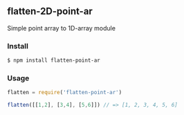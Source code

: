 ##  flatten-2D-point-ar

Simple point array to 1D-array module

### Install

```bash
$ npm install flatten-point-ar
```

### Usage

```js
flatten = require('flatten-point-ar')

flatten([[1,2], [3,4], [5,6]]) // => [1, 2, 3, 4, 5, 6]
```
